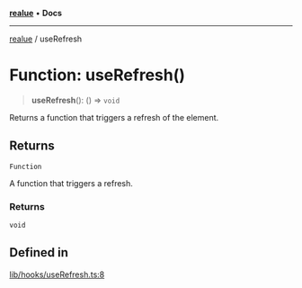 [**realue**](../README.md) • **Docs**

***

[realue](../README.md) / useRefresh

# Function: useRefresh()

> **useRefresh**(): () => `void`

Returns a function that triggers a refresh of the element.

## Returns

`Function`

A function that triggers a refresh.

### Returns

`void`

## Defined in

[lib/hooks/useRefresh.ts:8](https://github.com/nevoland/realue/blob/0e31f412c843509c611a819f4eb2d8d824b887cf/lib/hooks/useRefresh.ts#L8)
